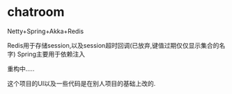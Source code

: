 # chatroom


Netty+Spring+Akka+Redis


Redis用于存储session,以及session超时回调(已放弃,键值过期仅仅显示集合的名字)
Spring主要用于依赖注入

重构中.....

这个项目的UI以及一些代码是在别人项目的基础上改的.
